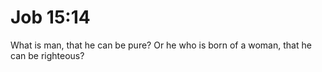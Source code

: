 # Job 15:14

What is man, that he can be pure? Or he who is born of a woman, that he can be righteous?
